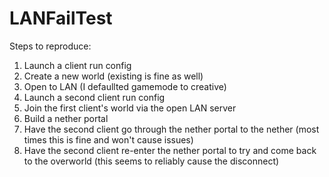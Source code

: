 # LANFailTest

Steps to reproduce:
1. Launch a client run config
2. Create a new world (existing is fine as well)
3. Open to LAN (I defaullted gamemode to creative)
4. Launch a second client run config
5. Join the first client's world via the open LAN server
6. Build a nether portal
7. Have the second client go through the nether portal to the nether (most times this is fine and won't cause issues)
8. Have the second client re-enter the nether portal to try and come back to the overworld (this seems to reliably cause the disconnect)